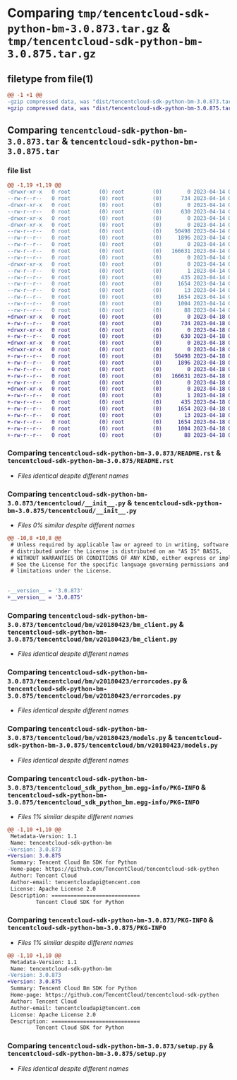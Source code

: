 # Comparing `tmp/tencentcloud-sdk-python-bm-3.0.873.tar.gz` & `tmp/tencentcloud-sdk-python-bm-3.0.875.tar.gz`

## filetype from file(1)

```diff
@@ -1 +1 @@
-gzip compressed data, was "dist/tencentcloud-sdk-python-bm-3.0.873.tar", last modified: Fri Apr 14 00:20:05 2023, max compression
+gzip compressed data, was "dist/tencentcloud-sdk-python-bm-3.0.875.tar", last modified: Tue Apr 18 00:22:45 2023, max compression
```

## Comparing `tencentcloud-sdk-python-bm-3.0.873.tar` & `tencentcloud-sdk-python-bm-3.0.875.tar`

### file list

```diff
@@ -1,19 +1,19 @@
-drwxr-xr-x   0 root         (0) root         (0)        0 2023-04-14 00:20:05.000000 tencentcloud-sdk-python-bm-3.0.873/
--rw-r--r--   0 root         (0) root         (0)      734 2023-04-14 00:20:05.000000 tencentcloud-sdk-python-bm-3.0.873/README.rst
-drwxr-xr-x   0 root         (0) root         (0)        0 2023-04-14 00:20:05.000000 tencentcloud-sdk-python-bm-3.0.873/tencentcloud/
--rw-r--r--   0 root         (0) root         (0)      630 2023-04-14 00:20:05.000000 tencentcloud-sdk-python-bm-3.0.873/tencentcloud/__init__.py
-drwxr-xr-x   0 root         (0) root         (0)        0 2023-04-14 00:20:05.000000 tencentcloud-sdk-python-bm-3.0.873/tencentcloud/bm/
-drwxr-xr-x   0 root         (0) root         (0)        0 2023-04-14 00:20:05.000000 tencentcloud-sdk-python-bm-3.0.873/tencentcloud/bm/v20180423/
--rw-r--r--   0 root         (0) root         (0)    50498 2023-04-14 00:20:05.000000 tencentcloud-sdk-python-bm-3.0.873/tencentcloud/bm/v20180423/bm_client.py
--rw-r--r--   0 root         (0) root         (0)     1896 2023-04-14 00:20:05.000000 tencentcloud-sdk-python-bm-3.0.873/tencentcloud/bm/v20180423/errorcodes.py
--rw-r--r--   0 root         (0) root         (0)        0 2023-04-14 00:20:05.000000 tencentcloud-sdk-python-bm-3.0.873/tencentcloud/bm/v20180423/__init__.py
--rw-r--r--   0 root         (0) root         (0)   166631 2023-04-14 00:20:05.000000 tencentcloud-sdk-python-bm-3.0.873/tencentcloud/bm/v20180423/models.py
--rw-r--r--   0 root         (0) root         (0)        0 2023-04-14 00:20:05.000000 tencentcloud-sdk-python-bm-3.0.873/tencentcloud/bm/__init__.py
-drwxr-xr-x   0 root         (0) root         (0)        0 2023-04-14 00:20:05.000000 tencentcloud-sdk-python-bm-3.0.873/tencentcloud_sdk_python_bm.egg-info/
--rw-r--r--   0 root         (0) root         (0)        1 2023-04-14 00:20:05.000000 tencentcloud-sdk-python-bm-3.0.873/tencentcloud_sdk_python_bm.egg-info/dependency_links.txt
--rw-r--r--   0 root         (0) root         (0)      435 2023-04-14 00:20:05.000000 tencentcloud-sdk-python-bm-3.0.873/tencentcloud_sdk_python_bm.egg-info/SOURCES.txt
--rw-r--r--   0 root         (0) root         (0)     1654 2023-04-14 00:20:05.000000 tencentcloud-sdk-python-bm-3.0.873/tencentcloud_sdk_python_bm.egg-info/PKG-INFO
--rw-r--r--   0 root         (0) root         (0)       13 2023-04-14 00:20:05.000000 tencentcloud-sdk-python-bm-3.0.873/tencentcloud_sdk_python_bm.egg-info/top_level.txt
--rw-r--r--   0 root         (0) root         (0)     1654 2023-04-14 00:20:05.000000 tencentcloud-sdk-python-bm-3.0.873/PKG-INFO
--rw-r--r--   0 root         (0) root         (0)     1004 2023-04-14 00:20:05.000000 tencentcloud-sdk-python-bm-3.0.873/setup.py
--rw-r--r--   0 root         (0) root         (0)       88 2023-04-14 00:20:05.000000 tencentcloud-sdk-python-bm-3.0.873/setup.cfg
+drwxr-xr-x   0 root         (0) root         (0)        0 2023-04-18 00:22:45.000000 tencentcloud-sdk-python-bm-3.0.875/
+-rw-r--r--   0 root         (0) root         (0)      734 2023-04-18 00:22:44.000000 tencentcloud-sdk-python-bm-3.0.875/README.rst
+drwxr-xr-x   0 root         (0) root         (0)        0 2023-04-18 00:22:45.000000 tencentcloud-sdk-python-bm-3.0.875/tencentcloud/
+-rw-r--r--   0 root         (0) root         (0)      630 2023-04-18 00:22:44.000000 tencentcloud-sdk-python-bm-3.0.875/tencentcloud/__init__.py
+drwxr-xr-x   0 root         (0) root         (0)        0 2023-04-18 00:22:45.000000 tencentcloud-sdk-python-bm-3.0.875/tencentcloud/bm/
+drwxr-xr-x   0 root         (0) root         (0)        0 2023-04-18 00:22:45.000000 tencentcloud-sdk-python-bm-3.0.875/tencentcloud/bm/v20180423/
+-rw-r--r--   0 root         (0) root         (0)    50498 2023-04-18 00:22:44.000000 tencentcloud-sdk-python-bm-3.0.875/tencentcloud/bm/v20180423/bm_client.py
+-rw-r--r--   0 root         (0) root         (0)     1896 2023-04-18 00:22:44.000000 tencentcloud-sdk-python-bm-3.0.875/tencentcloud/bm/v20180423/errorcodes.py
+-rw-r--r--   0 root         (0) root         (0)        0 2023-04-18 00:22:44.000000 tencentcloud-sdk-python-bm-3.0.875/tencentcloud/bm/v20180423/__init__.py
+-rw-r--r--   0 root         (0) root         (0)   166631 2023-04-18 00:22:44.000000 tencentcloud-sdk-python-bm-3.0.875/tencentcloud/bm/v20180423/models.py
+-rw-r--r--   0 root         (0) root         (0)        0 2023-04-18 00:22:44.000000 tencentcloud-sdk-python-bm-3.0.875/tencentcloud/bm/__init__.py
+drwxr-xr-x   0 root         (0) root         (0)        0 2023-04-18 00:22:45.000000 tencentcloud-sdk-python-bm-3.0.875/tencentcloud_sdk_python_bm.egg-info/
+-rw-r--r--   0 root         (0) root         (0)        1 2023-04-18 00:22:45.000000 tencentcloud-sdk-python-bm-3.0.875/tencentcloud_sdk_python_bm.egg-info/dependency_links.txt
+-rw-r--r--   0 root         (0) root         (0)      435 2023-04-18 00:22:45.000000 tencentcloud-sdk-python-bm-3.0.875/tencentcloud_sdk_python_bm.egg-info/SOURCES.txt
+-rw-r--r--   0 root         (0) root         (0)     1654 2023-04-18 00:22:45.000000 tencentcloud-sdk-python-bm-3.0.875/tencentcloud_sdk_python_bm.egg-info/PKG-INFO
+-rw-r--r--   0 root         (0) root         (0)       13 2023-04-18 00:22:45.000000 tencentcloud-sdk-python-bm-3.0.875/tencentcloud_sdk_python_bm.egg-info/top_level.txt
+-rw-r--r--   0 root         (0) root         (0)     1654 2023-04-18 00:22:45.000000 tencentcloud-sdk-python-bm-3.0.875/PKG-INFO
+-rw-r--r--   0 root         (0) root         (0)     1004 2023-04-18 00:22:44.000000 tencentcloud-sdk-python-bm-3.0.875/setup.py
+-rw-r--r--   0 root         (0) root         (0)       88 2023-04-18 00:22:45.000000 tencentcloud-sdk-python-bm-3.0.875/setup.cfg
```

### Comparing `tencentcloud-sdk-python-bm-3.0.873/README.rst` & `tencentcloud-sdk-python-bm-3.0.875/README.rst`

 * *Files identical despite different names*

### Comparing `tencentcloud-sdk-python-bm-3.0.873/tencentcloud/__init__.py` & `tencentcloud-sdk-python-bm-3.0.875/tencentcloud/__init__.py`

 * *Files 0% similar despite different names*

```diff
@@ -10,8 +10,8 @@
 # Unless required by applicable law or agreed to in writing, software
 # distributed under the License is distributed on an "AS IS" BASIS,
 # WITHOUT WARRANTIES OR CONDITIONS OF ANY KIND, either express or implied.
 # See the License for the specific language governing permissions and
 # limitations under the License.
 
 
-__version__ = '3.0.873'
+__version__ = '3.0.875'
```

### Comparing `tencentcloud-sdk-python-bm-3.0.873/tencentcloud/bm/v20180423/bm_client.py` & `tencentcloud-sdk-python-bm-3.0.875/tencentcloud/bm/v20180423/bm_client.py`

 * *Files identical despite different names*

### Comparing `tencentcloud-sdk-python-bm-3.0.873/tencentcloud/bm/v20180423/errorcodes.py` & `tencentcloud-sdk-python-bm-3.0.875/tencentcloud/bm/v20180423/errorcodes.py`

 * *Files identical despite different names*

### Comparing `tencentcloud-sdk-python-bm-3.0.873/tencentcloud/bm/v20180423/models.py` & `tencentcloud-sdk-python-bm-3.0.875/tencentcloud/bm/v20180423/models.py`

 * *Files identical despite different names*

### Comparing `tencentcloud-sdk-python-bm-3.0.873/tencentcloud_sdk_python_bm.egg-info/PKG-INFO` & `tencentcloud-sdk-python-bm-3.0.875/tencentcloud_sdk_python_bm.egg-info/PKG-INFO`

 * *Files 1% similar despite different names*

```diff
@@ -1,10 +1,10 @@
 Metadata-Version: 1.1
 Name: tencentcloud-sdk-python-bm
-Version: 3.0.873
+Version: 3.0.875
 Summary: Tencent Cloud Bm SDK for Python
 Home-page: https://github.com/TencentCloud/tencentcloud-sdk-python
 Author: Tencent Cloud
 Author-email: tencentcloudapi@tencent.com
 License: Apache License 2.0
 Description: ============================
         Tencent Cloud SDK for Python
```

### Comparing `tencentcloud-sdk-python-bm-3.0.873/PKG-INFO` & `tencentcloud-sdk-python-bm-3.0.875/PKG-INFO`

 * *Files 1% similar despite different names*

```diff
@@ -1,10 +1,10 @@
 Metadata-Version: 1.1
 Name: tencentcloud-sdk-python-bm
-Version: 3.0.873
+Version: 3.0.875
 Summary: Tencent Cloud Bm SDK for Python
 Home-page: https://github.com/TencentCloud/tencentcloud-sdk-python
 Author: Tencent Cloud
 Author-email: tencentcloudapi@tencent.com
 License: Apache License 2.0
 Description: ============================
         Tencent Cloud SDK for Python
```

### Comparing `tencentcloud-sdk-python-bm-3.0.873/setup.py` & `tencentcloud-sdk-python-bm-3.0.875/setup.py`

 * *Files identical despite different names*

